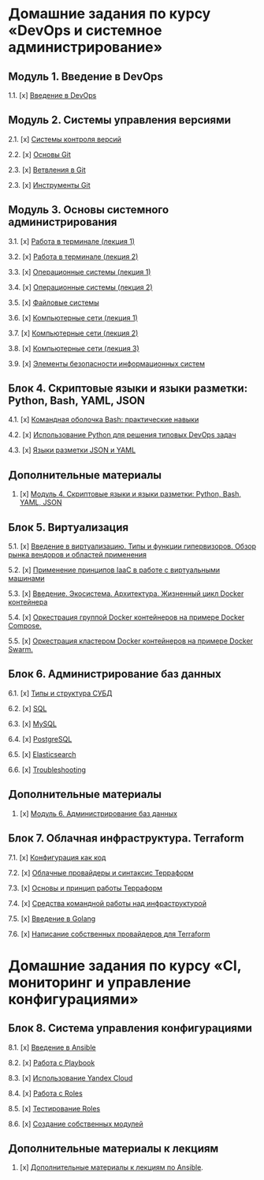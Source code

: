 # Домашние задания по курсу «DevOps и системное администрирование» 

## Модуль 1. Введение в DevOps

1.1. [x] [Введение в DevOps](01-intro-01/README.md)

## Модуль 2. Системы управления версиями

2.1. [x] [Системы контроля версий](02-git-01-vcs/README.md)

2.2. [x] [Основы Git](02-git-02-base/README.md)

2.3. [x] [Ветвления в Git](02-git-03-branching/README.md)

2.3. [x] [Инструменты Git](02-git-04-tools/README.md)

## Модуль 3. Основы системного администрирования

3.1. [x] [Работа в терминале (лекция 1)](03-sysadmin-01-terminal/README.md)

3.2. [x] [Работа в терминале (лекция 2)](03-sysadmin-02-terminal/README.md)

3.3. [х] [Операционные системы (лекция 1)](03-sysadmin-03-os/README.md)

3.4. [х] [Операционные системы (лекция 2)](03-sysadmin-04-os/README.md)

3.5. [х] [Файловые системы](03-sysadmin-05-fs/README.md)

3.6. [x] [Компьютерные сети (лекция 1)](03-sysadmin-06-net/README.md)

3.7. [х] [Компьютерные сети (лекция 2)](03-sysadmin-07-net/README.md)

3.8. [х] [Компьютерные сети (лекция 3)](03-sysadmin-08-net/README.md)

3.9. [х] [Элементы безопасности информационных систем](03-sysadmin-09-security/README.md)

## Блок 4. Скриптовые языки и языки разметки: Python, Bash, YAML, JSON

4.1. [х] [Командная оболочка Bash: практические навыки](04-script-01-bash/README.md)

4.2. [x] [Использование Python для решения типовых DevOps задач](04-script-02-py/README.md)

4.3. [x] [Языки разметки JSON и YAML](04-script-03-yaml/README.md)

## Дополнительные материалы

1. [x] [Модуль 4. Скриптовые языки и языки разметки: Python, Bash, YAML, JSON](04-script-03-yaml/additional-info/README.md)

## Блок 5. Виртуализация

5.1. [х] [Введение в виртуализацию. Типы и функции гипервизоров. Обзор рынка вендоров и областей применения](05-virt-01-basics/README.md)

5.2. [x] [Применение принципов IaaC в работе с виртуальными машинами](05-virt-02-iaac/README.md)

5.3. [x] [Введение. Экосистема. Архитектура. Жизненный цикл Docker контейнера](05-virt-03-docker/README.md)

5.4. [x] [Оркестрация группой Docker контейнеров на примере Docker Compose.](05-virt-04-docker-compose/README.md)

5.5. [x] [Оркестрация кластером Docker контейнеров на примере Docker Swarm.](05-virt-05-docker-swarm/README.md)

## Блок 6. Администрирование баз данных

6.1. [x] [Типы и структура СУБД](06-db-01-basics/README.md)

6.2. [x] [SQL](06-db-02-sql/README.md)

6.3. [x] [MySQL](06-db-03-mysql/README.md)

6.4. [x] [PostgreSQL](06-db-04-postgresql/README.md)

6.5. [x] [Elasticsearch](06-db-05-elasticsearch/README.md)

6.6. [x] [Troubleshooting](06-db-06-troobleshooting/README.md)

## Дополнительные материалы

1. [x] [Модуль 6. Администрирование баз данных](https://github.com/netology-code/virt-homeworks/tree/master/additional)

## Блок 7. Облачная инфраструктура. Terraform

7.1. [x] [Конфигурация как код](07-terraform-01-intro/README.md)

7.2. [x] [Облачные провайдеры и синтаксис Терраформ](07-terraform-02-syntax/README.md)

7.3. [x] [Основы и принцип работы Терраформ](07-terraform-03-basic/README.md)

7.4. [x] [Средства командной работы над инфраструктурой](07-terraform-04-teamwork/README.md)

7.5. [x] [Введение в Golang](07-terraform-05-golang/README.md)

7.6. [x] [Написание собственных провайдеров для Terraform](07-terraform-06-providers/README.md)

# Домашние задания по курсу «CI, мониторинг и управление конфигурациями»

## Блок 8. Система управления конфигурациями

8.1. [x] [Введение в Ansible](08-ansible-01-base/README.md)

8.2. [x] [Работа с Playbook](08-ansible-02-playbook/README.md)

8.3. [x] [Использование Yandex Cloud](08-ansible-03-yandex/README.md)

8.4. [x] [Работа с Roles](08-ansible-04-role/README.md)

8.5. [x] [Тестирование Roles](08-ansible-05-testing/README.md)

8.6. [x] [Создание собственных модулей](08-ansible-06-module/README.md)

## Дополнительные материалы к лекциям

1. [x] [Дополнительные материалы к лекциям по Ansible](08-ansible-additional/README.md).